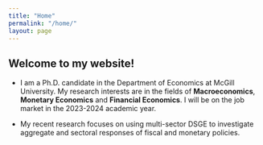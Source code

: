 ```yaml
---
title: "Home"
permalink: "/home/"
layout: page
---
```


## Welcome to my website!

- I am a Ph.D. candidate in the Department of Economics at McGill University. My research interests are in the fields of **Macroeconomics**, **Monetary Economics** and **Financial Economics**. I will be on the job market in the 2023-2024 academic year. 

- My recent research focuses on using multi-sector DSGE to investigate aggregate and sectoral responses of fiscal and monetary policies.


